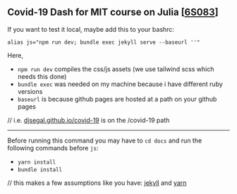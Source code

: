 ## Covid-19 Dash for MIT course on Julia [[6S083](https://github.com/mitmath/6S083)]



If you want to test it local, maybe add this to your bashrc:
```
alias js="npm run dev; bundle exec jekyll serve --baseurl ''"
```

Here,
+ `npm run dev` compiles the css/js assets (we use tailwind scss which needs this done)
+ `bundle exec` was needed on my machine because i have different ruby versions
+ `baseurl` is because github pages are hosted at a path on your github pages

// i.e. [djsegal.github.io/covid-19](https://djsegal.github.io/covid-19/) is on the /covid-19 path

----

Before running this command you may have to `cd docs` and run the following commands before `js`:

+ `yarn install`
+ `bundle install`

// this makes a few assumptions like you have: [jekyll](https://jekyllrb.com) and [yarn](https://classic.yarnpkg.com/en/docs/install)
